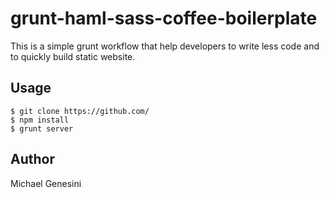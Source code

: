grunt-haml-sass-coffee-boilerplate
==================================

This is a simple grunt workflow that help developers to write less code and to quickly build static website.

## Usage
```shell
$ git clone https://github.com/
$ npm install
$ grunt server
```

## Author
Michael Genesini
